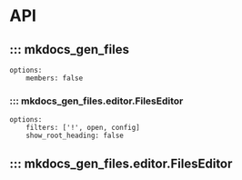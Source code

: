 # API

## ::: mkdocs_gen_files
    options:
        members: false

### ::: mkdocs_gen_files.editor.FilesEditor
    options:
        filters: ['!', open, config]
        show_root_heading: false

## ::: mkdocs_gen_files.editor.FilesEditor
